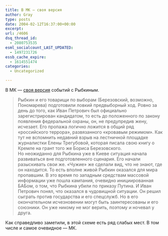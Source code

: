 ```yaml
---
title: В МК — своя версия
author: Gray
type: posts
date: 2004-02-12T16:37:00+00:00
excerpt:
url: /4606
dsq_thread_id:
  - 2080753535
esml_socialcount_LAST_UPDATED:
  - 1497231726
essb_cache_expire:
  - 1614551474
categories:
  - Uncategorized

---
```








В МК &#8212; <a href="http://www.mk.ru/numbers/897/article25252.htm" target="_blank">своя версия</a> событий с Рыбкиным.

> Рыбкин и его товарищи по выборам (Березовский, возможно, Пономарева) подготовили ловкий предвыборный ход. Ровно за день до того, как Иван Петрович был официально зарегистрирован кандидатом, то есть до положенного по закону появления федеральной охраны, он, не предупредив жену, исчезает. Его пропажа логично ложится в общий ряд &#171;российского террора&#187;, развязанного &#171;кровавым режимом&#187;. Как тут не вспомнить недавний взрыв на лестничной площадке журналистки Елены Трегубовой, которая писала свою книгу о Кремле на грант того же Бориса Березовского.  
> Но неожиданно для Рыбкина уже в Киеве ситуация начала развиваться вне подготовленного сценария. Его начали разыскивать свои же. &#171;Чужие&#187; же сделали вид, что не знают, где он находится. То есть вполне живой Рыбкин оказался для мира пропавшим. В это время по западным средствам массовой информации уже пошла кампания, очевидно инициированная БАБом, о том, что Рыбкина убили по приказу Путина. И Иван Петрович понял, что оказался в чудовищной ситуации. Он решил сыграть против государства и его спецслужб. Но в его окончательном исчезновении могут быть заинтересованы и его союзники. Он уже никому не мог верить, поэтому и ночевал у друга.

Как справедливо заметили, в этой схеме есть ряд слабых мест. В том числе и самое очевидное &#8212; МК.